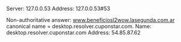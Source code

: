 Server:		127.0.0.53
Address:	127.0.0.53#53

Non-authoritative answer:
www.beneficiosl2wow.lasegunda.com.ar	canonical name = desktop.resolver.cuponstar.com.
Name:	desktop.resolver.cuponstar.com
Address: 54.85.87.62

